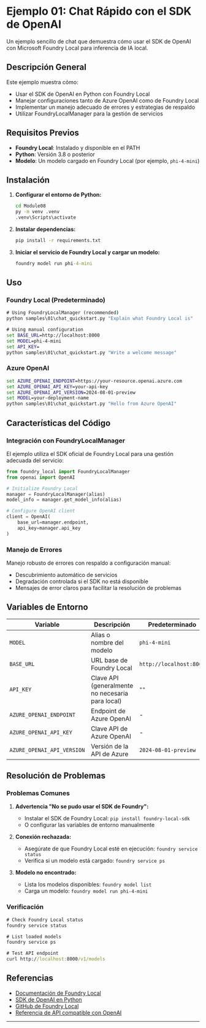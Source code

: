 <!--
CO_OP_TRANSLATOR_METADATA:
{
  "original_hash": "fb649a75048715165e76e20b366620a9",
  "translation_date": "2025-09-24T11:36:36+00:00",
  "source_file": "Module08/samples/01/README.md",
  "language_code": "es"
}
-->
# Ejemplo 01: Chat Rápido con el SDK de OpenAI

Un ejemplo sencillo de chat que demuestra cómo usar el SDK de OpenAI con Microsoft Foundry Local para inferencia de IA local.

## Descripción General

Este ejemplo muestra cómo:
- Usar el SDK de OpenAI en Python con Foundry Local
- Manejar configuraciones tanto de Azure OpenAI como de Foundry Local
- Implementar un manejo adecuado de errores y estrategias de respaldo
- Utilizar FoundryLocalManager para la gestión de servicios

## Requisitos Previos

- **Foundry Local**: Instalado y disponible en el PATH
- **Python**: Versión 3.8 o posterior
- **Modelo**: Un modelo cargado en Foundry Local (por ejemplo, `phi-4-mini`)

## Instalación

1. **Configurar el entorno de Python:**
   ```cmd
   cd Module08
   py -m venv .venv
   .venv\Scripts\activate
   ```

2. **Instalar dependencias:**
   ```cmd
   pip install -r requirements.txt
   ```

3. **Iniciar el servicio de Foundry Local y cargar un modelo:**
   ```cmd
   foundry model run phi-4-mini
   ```

## Uso

### Foundry Local (Predeterminado)

```cmd
# Using FoundryLocalManager (recommended)
python samples\01\chat_quickstart.py "Explain what Foundry Local is"

# Using manual configuration
set BASE_URL=http://localhost:8000
set MODEL=phi-4-mini
set API_KEY=
python samples\01\chat_quickstart.py "Write a welcome message"
```

### Azure OpenAI

```cmd
set AZURE_OPENAI_ENDPOINT=https://your-resource.openai.azure.com
set AZURE_OPENAI_API_KEY=your-api-key
set AZURE_OPENAI_API_VERSION=2024-08-01-preview
set MODEL=your-deployment-name
python samples\01\chat_quickstart.py "Hello from Azure OpenAI"
```

## Características del Código

### Integración con FoundryLocalManager

El ejemplo utiliza el SDK oficial de Foundry Local para una gestión adecuada del servicio:

```python
from foundry_local import FoundryLocalManager
from openai import OpenAI

# Initialize Foundry Local
manager = FoundryLocalManager(alias)
model_info = manager.get_model_info(alias)

# Configure OpenAI client
client = OpenAI(
    base_url=manager.endpoint,
    api_key=manager.api_key
)
```

### Manejo de Errores

Manejo robusto de errores con respaldo a configuración manual:
- Descubrimiento automático de servicios
- Degradación controlada si el SDK no está disponible
- Mensajes de error claros para facilitar la resolución de problemas

## Variables de Entorno

| Variable | Descripción | Predeterminado | Obligatorio |
|----------|-------------|----------------|-------------|
| `MODEL` | Alias o nombre del modelo | `phi-4-mini` | No |
| `BASE_URL` | URL base de Foundry Local | `http://localhost:8000` | No |
| `API_KEY` | Clave API (generalmente no necesaria para local) | `""` | No |
| `AZURE_OPENAI_ENDPOINT` | Endpoint de Azure OpenAI | - | Para Azure |
| `AZURE_OPENAI_API_KEY` | Clave API de Azure OpenAI | - | Para Azure |
| `AZURE_OPENAI_API_VERSION` | Versión de la API de Azure | `2024-08-01-preview` | No |

## Resolución de Problemas

### Problemas Comunes

1. **Advertencia "No se pudo usar el SDK de Foundry":**
   - Instalar el SDK de Foundry Local: `pip install foundry-local-sdk`
   - O configurar las variables de entorno manualmente

2. **Conexión rechazada:**
   - Asegúrate de que Foundry Local esté en ejecución: `foundry service status`
   - Verifica si un modelo está cargado: `foundry service ps`

3. **Modelo no encontrado:**
   - Lista los modelos disponibles: `foundry model list`
   - Carga un modelo: `foundry model run phi-4-mini`

### Verificación

```cmd
# Check Foundry Local status
foundry service status

# List loaded models
foundry service ps

# Test API endpoint
curl http://localhost:8000/v1/models
```

## Referencias

- [Documentación de Foundry Local](https://learn.microsoft.com/azure/ai-foundry/foundry-local/)
- [SDK de OpenAI en Python](https://github.com/openai/openai-python)
- [GitHub de Foundry Local](https://github.com/microsoft/Foundry-Local)
- [Referencia de API compatible con OpenAI](https://learn.microsoft.com/azure/ai-foundry/foundry-local/how-to/how-to-integrate-with-inference-sdks)

---

